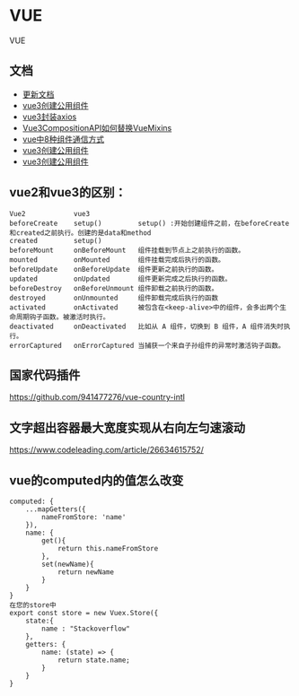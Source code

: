 # VUE
VUE

## 文档
- [更新文档](https://vxhly.github.io/views/vuejs/learning-vue3.html#%E7%9C%8B%E6%96%87%E6%A1%A3%E5%BE%88%E9%87%8D%E8%A6%81)
- [vue3创建公用组件](https://juejin.im/post/6844904169644490766)
- [vue3封装axios](https://my.oschina.net/u/4355040/blog/4288885)
- [Vue3CompositionAPI如何替换VueMixins](https://xie.infoq.cn/article/1348c257d7bb72bc6597f9e25)
- [vue中8种组件通信方式](https://juejin.im/post/6844903887162310669)
- [vue3创建公用组件](https://juejin.im/post/6844904169644490766)
- [vue3创建公用组件](https://juejin.im/post/6844904169644490766)

## vue2和vue3的区别：
```
Vue2	        vue3	
beforeCreate	setup()	        setup() :开始创建组件之前，在beforeCreate和created之前执行。创建的是data和method
created	        setup()	
beforeMount	    onBeforeMount	组件挂载到节点上之前执行的函数。
mounted	        onMounted	    组件挂载完成后执行的函数。
beforeUpdate	onBeforeUpdate	组件更新之前执行的函数。
updated	        onUpdated	    组件更新完成之后执行的函数。
beforeDestroy	onBeforeUnmount	组件卸载之前执行的函数。
destroyed    	onUnmounted	    组件卸载完成后执行的函数
activated    	onActivated  	被包含在<keep-alive>中的组件，会多出两个生命周期钩子函数。被激活时执行。
deactivated	    onDeactivated	比如从 A 组件，切换到 B 组件，A 组件消失时执行。
errorCaptured	onErrorCaptured	当捕获一个来自子孙组件的异常时激活钩子函数。
```
## 国家代码插件
https://github.com/941477276/vue-country-intl

## 文字超出容器最大宽度实现从右向左匀速滚动
https://www.codeleading.com/article/26634615752/

## vue的computed内的值怎么改变
```
computed: {
    ...mapGetters({
        nameFromStore: 'name'
    }),
    name: {
        get(){
            return this.nameFromStore
        },
        set(newName){
            return newName
        } 
    }
}
在您的store中
export const store = new Vuex.Store({
    state:{
        name : "Stackoverflow"
    },
    getters: {
        name: (state) => {
            return state.name;
        }
    }
}

```